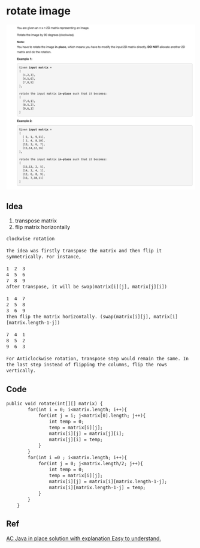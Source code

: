 # rotate image

![](../../../../../.gitbook/assets/screen-shot-2018-04-04-at-9.55.28-am.png)

## Idea

1. transpose matrix
2. flip matrix horizontally

```text
clockwise rotation

The idea was firstly transpose the matrix and then flip it symmetrically. For instance,

1  2  3             
4  5  6
7  8  9
after transpose, it will be swap(matrix[i][j], matrix[j][i])

1  4  7
2  5  8
3  6  9
Then flip the matrix horizontally. (swap(matrix[i][j], matrix[i][matrix.length-1-j])

7  4  1
8  5  2
9  6  3

For Anticlockwise rotation, transpose step would remain the same. In the last step instead of flipping the columns, flip the rows vertically.
```

## Code

```text
public void rotate(int[][] matrix) {
        for(int i = 0; i<matrix.length; i++){
            for(int j = i; j<matrix[0].length; j++){
                int temp = 0;
                temp = matrix[i][j];
                matrix[i][j] = matrix[j][i];
                matrix[j][i] = temp;
            }
        }
        for(int i =0 ; i<matrix.length; i++){
            for(int j = 0; j<matrix.length/2; j++){
                int temp = 0;
                temp = matrix[i][j];
                matrix[i][j] = matrix[i][matrix.length-1-j];
                matrix[i][matrix.length-1-j] = temp;
            }
        }
    }
```

## Ref

[AC Java in place solution with explanation Easy to understand.](https://leetcode.com/problems/rotate-image/discuss/18879/AC-Java-in-place-solution-with-explanation-Easy-to-understand.)

